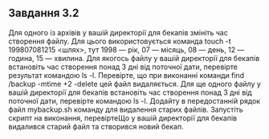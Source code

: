 ## Завдання 3.2

Для одного із архівів у вашій директорії для бекапів змініть час створення файлу. Для цього використовується команда touch -t 199807081215 <шлях>, тут 1998 — рік, 07 — місяць, 08 — день, 12 — година, 15 — хвилина. Для якогось файлу у вашій директорії для бекапів встановіть час створення понад 3 дні від поточної дати, перевірте результат командою ls -l. Перевірте, що при виконанні команди  find /backup -mtime +2 -delete цей файл видаляється.
Для ще одного файлу у вашій директорії для бекапів встановіть час створення понад 3 дні від поточної дати, перевірте командою ls -l. Додайту в передостанній рядок  файл mybackup.sh команду для видалення старих файлів. Запустіть скрипт на виконання, перевіртеЩо у вашій директорії для бекапів видалився старий файл та створився новий бекап.

